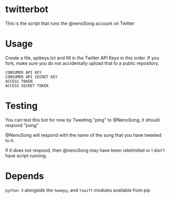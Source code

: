 # twitterbot

This is the script that runs the @nenoSong account on Twitter

# Usage

Create a file, apikeys.txt and fill in the Twitter API Keys in this order. If you fork, make sure you do not accidentally upload that to a public repository.

    CONSUMER API KEY
    CONSUMER API SECRET KEY
    ACCESS TOKEN
    ACCESS SECRET TOKEN
    

# Testing 


You can test this bot for now by Tweeting "ping" to @NenoSong, it should respond "pong"

@NenoSong will respond with the name of the song that you have tweeted to it.

If it does not respond, then @nenoSong may have been ratelimited or I don't have script running.
    
# Depends

`python 3` alongside the `tweepy`, and `tswift` modules avaliable from pip
